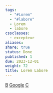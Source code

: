 ```yaml
---
tags:
  - "#Lorem"
  - "#labore"
  - Lorem
  - labore
cssclasses:
  - excepteur
aliases: 
share: true
status: Done
published: 1
due: 2023-12-01
weight: 72
title: Lorem Labore
---
```


[B](./folder/B.md#) [Google](https://www.google.com) [C](./folder/C.md#)

